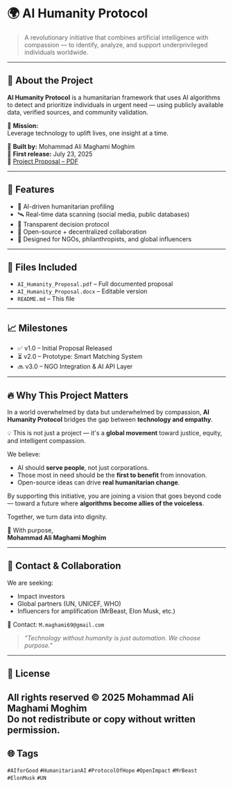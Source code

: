 # 🌍 AI Humanity Protocol

> A revolutionary initiative that combines artificial intelligence with compassion — to identify, analyze, and support underprivileged individuals worldwide.

---

## 📌 About the Project

**AI Humanity Protocol** is a humanitarian framework that uses AI algorithms to detect and prioritize individuals in urgent need — using publicly available data, verified sources, and community validation.

🎯 **Mission:**  
Leverage technology to uplift lives, one insight at a time.

🧠 **Built by:** Mohammad Ali Maghami Moghim  
📅 **First release:** July 23, 2025  
📄 [Project Proposal – PDF](./AI_Humanity_Proposal.pdf)

---

## 🚀 Features

- 🧬 AI-driven humanitarian profiling  
- 🛰️ Real-time data scanning (social media, public databases)  
- 🧾 Transparent decision protocol  
- 🔗 Open-source + decentralized collaboration  
- 🤝 Designed for NGOs, philanthropists, and global influencers

---

## 📂 Files Included

- `AI_Humanity_Proposal.pdf` – Full documented proposal  
- `AI_Humanity_Proposal.docx` – Editable version  
- `README.md` – This file  

---

## 📈 Milestones

- ✅ v1.0 – Initial Proposal Released
- ⏳ v2.0 – Prototype: Smart Matching System
- 🔜 v3.0 – NGO Integration & AI API Layer

---

## 🔥 Why This Project Matters

In a world overwhelmed by data but underwhelmed by compassion, **AI Humanity Protocol** bridges the gap between **technology and empathy**. 

💡 This is not just a project — it's a **global movement** toward justice, equity, and intelligent compassion.

We believe:
- AI should **serve people**, not just corporations.
- Those most in need should be the **first to benefit** from innovation.
- Open-source ideas can drive **real humanitarian change**.

By supporting this initiative, you are joining a vision that goes beyond code — toward a future where **algorithms become allies of the voiceless**.

Together, we turn data into dignity.

🧠 With purpose,  
**Mohammad Ali Maghami Moghim**

---

## 🤝 Contact & Collaboration

We are seeking:
- Impact investors  
- Global partners (UN, UNICEF, WHO)  
- Influencers for amplification (MrBeast, Elon Musk, etc.)

📧 Contact: `M.maghami69@gmail.com`

> *“Technology without humanity is just automation. We choose purpose.”*

---

## 🔖 License

All rights reserved © 2025 Mohammad Ali Maghami Moghim  
Do not redistribute or copy without written permission.
---
## 🌐 Tags

`#AIforGood` `#HumanitarianAI` `#ProtocolOfHope` `#OpenImpact` `#MrBeast` `#ElonMusk` `#UN`
